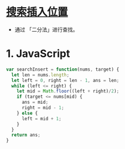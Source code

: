 # [搜索插入位置]([力扣](https://leetcode-cn.com/problems/search-insert-position/))

- 通过 「二分法」进行查找。

# 1. JavaScript

```js
var searchInsert = function(nums, target) {
  let len = nums.length;
  let left = 0, right = len - 1, ans = len;
  while (left <= right) {
    let mid = Math.floor((left + right)/2);
    if (target <= nums[mid) {
      ans = mid;
      right = mid - 1;
    } else {
      left = mid + 1;
    }
  }
  return ans;
} 
```
